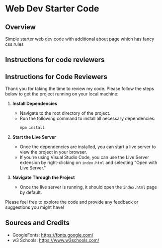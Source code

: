 # Web Dev Starter Code

## Overview

Simple starter web dev code with additional about page which has fancy css rules

## Instructions for code reviewers

## Instructions for Code Reviewers

Thank you for taking the time to review my code. Please follow the steps below to get the project running on your local machine:

1. **Install Dependencies**

   - Navigate to the root directory of the project.
   - Run the following command to install all necessary dependencies:
     ```bash
     npm install
     ```

2. **Start the Live Server**

   - Once the dependencies are installed, you can start a live server to view the project in your browser.
   - If you're using Visual Studio Code, you can use the Live Server extension by right-clicking on `index.html` and selecting "Open with Live Server."

3. **Navigate Through the Project**
   - Once the live server is running, it should open the `index.html` page by default.

Please feel free to explore the code and provide any feedback or suggestions you might have!

## Sources and Credits

- GoogleFonts: https://fonts.google.com/
- w3 Schools: https://www.w3schools.com/

